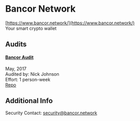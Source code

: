 
# Bancor Network
  
[https://www.bancor.network/](https://www.bancor.network/)<br>
Your smart crypto wallet


## Audits



#### [Bancor Audit](https://gist.github.com/Arachnid/c65fd1bd61a8e0294aef95a4808edc78)

May, 2017<br>
Audited by: Nick Johnson<br>Effort: 1 person-week<br>
[Repo](https://github.com/bancorprotocol/contracts/)
      

  



## Additional Info

Security Contact: security@bancor.network
